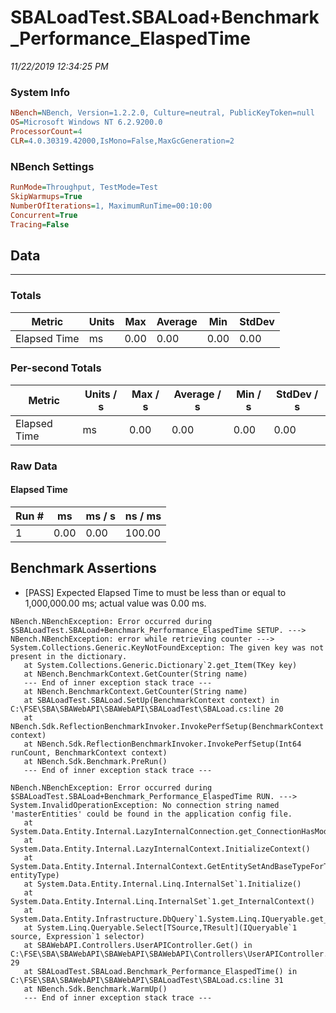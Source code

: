 ﻿# SBALoadTest.SBALoad+Benchmark_Performance_ElaspedTime
_11/22/2019 12:34:25 PM_
### System Info
```ini
NBench=NBench, Version=1.2.2.0, Culture=neutral, PublicKeyToken=null
OS=Microsoft Windows NT 6.2.9200.0
ProcessorCount=4
CLR=4.0.30319.42000,IsMono=False,MaxGcGeneration=2
```

### NBench Settings
```ini
RunMode=Throughput, TestMode=Test
SkipWarmups=True
NumberOfIterations=1, MaximumRunTime=00:10:00
Concurrent=True
Tracing=False
```

## Data
-------------------

### Totals
|          Metric |           Units |             Max |         Average |             Min |          StdDev |
|---------------- |---------------- |---------------- |---------------- |---------------- |---------------- |
|    Elapsed Time |              ms |            0.00 |            0.00 |            0.00 |            0.00 |

### Per-second Totals
|          Metric |       Units / s |         Max / s |     Average / s |         Min / s |      StdDev / s |
|---------------- |---------------- |---------------- |---------------- |---------------- |---------------- |
|    Elapsed Time |              ms |            0.00 |            0.00 |            0.00 |            0.00 |

### Raw Data
#### Elapsed Time
|           Run # |              ms |          ms / s |         ns / ms |
|---------------- |---------------- |---------------- |---------------- |
|               1 |            0.00 |            0.00 |          100.00 |


## Benchmark Assertions

* [PASS] Expected Elapsed Time to must be less than or equal to 1,000,000.00 ms; actual value was 0.00 ms.

```
NBench.NBenchException: Error occurred during $SBALoadTest.SBALoad+Benchmark_Performance_ElaspedTime SETUP. ---> NBench.NBenchException: error while retrieving counter ---> System.Collections.Generic.KeyNotFoundException: The given key was not present in the dictionary.
   at System.Collections.Generic.Dictionary`2.get_Item(TKey key)
   at NBench.BenchmarkContext.GetCounter(String name)
   --- End of inner exception stack trace ---
   at NBench.BenchmarkContext.GetCounter(String name)
   at SBALoadTest.SBALoad.SetUp(BenchmarkContext context) in C:\FSE\SBA\SBAWebAPI\SBAWebAPI\SBALoadTest\SBALoad.cs:line 20
   at NBench.Sdk.ReflectionBenchmarkInvoker.InvokePerfSetup(BenchmarkContext context)
   at NBench.Sdk.ReflectionBenchmarkInvoker.InvokePerfSetup(Int64 runCount, BenchmarkContext context)
   at NBench.Sdk.Benchmark.PreRun()
   --- End of inner exception stack trace ---
```

```
NBench.NBenchException: Error occurred during $SBALoadTest.SBALoad+Benchmark_Performance_ElaspedTime RUN. ---> System.InvalidOperationException: No connection string named 'masterEntities' could be found in the application config file.
   at System.Data.Entity.Internal.LazyInternalConnection.get_ConnectionHasModel()
   at System.Data.Entity.Internal.LazyInternalContext.InitializeContext()
   at System.Data.Entity.Internal.InternalContext.GetEntitySetAndBaseTypeForType(Type entityType)
   at System.Data.Entity.Internal.Linq.InternalSet`1.Initialize()
   at System.Data.Entity.Internal.Linq.InternalSet`1.get_InternalContext()
   at System.Data.Entity.Infrastructure.DbQuery`1.System.Linq.IQueryable.get_Provider()
   at System.Linq.Queryable.Select[TSource,TResult](IQueryable`1 source, Expression`1 selector)
   at SBAWebAPI.Controllers.UserAPIController.Get() in C:\FSE\SBA\SBAWebAPI\SBAWebAPI\SBAWebAPI\Controllers\UserAPIController.cs:line 29
   at SBALoadTest.SBALoad.Benchmark_Performance_ElaspedTime() in C:\FSE\SBA\SBAWebAPI\SBAWebAPI\SBALoadTest\SBALoad.cs:line 31
   at NBench.Sdk.Benchmark.WarmUp()
   --- End of inner exception stack trace ---
```


